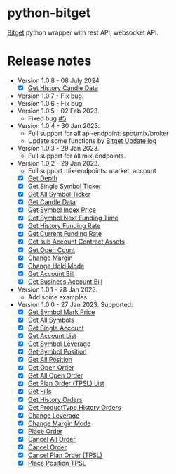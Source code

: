 # python-bitget

[Bitget](https://www.bitget.com/en/referral/register?from=referral&clacCode=6EKP94LE) 
python wrapper with rest API, websocket API.


# Release notes
* Version 1.0.8 - 08 July 2024.
  * [x] [Get History Candle Data](https://bitgetlimited.github.io/apidoc/en/mix/#get-history-candle-data)
* Version 1.0.7 - Fix bug.
* Version 1.0.6 - Fix bug.
* Version 1.0.5 - 02 Feb 2023.
  * Fixed bug [#5](https://github.com/cuongitl/python-bitget/issues/5)
* Version 1.0.4 - 30 Jan 2023.
  * Full support for all api-endpoint: spot/mix/broker
  * Update some functions by [Bitget Update log](https://bitgetlimited.github.io/apidoc/en/mix/#update-log)
* Version 1.0.3 - 29 Jan 2023.
  * Full support for all mix-endpoints.
* Version 1.0.2 - 29 Jan 2023.
  * Full support mix-endpoints: market, account
  * [x] [Get Depth](https://bitgetlimited.github.io/apidoc/en/mix/#get-depth)
  * [x] [Get Single Symbol Ticker](https://bitgetlimited.github.io/apidoc/en/mix/#get-single-symbol-ticker)
  * [x] [Get All Symbol Ticker](https://bitgetlimited.github.io/apidoc/en/mix/#get-all-symbol-ticker)
  * [x] [Get Candle Data](https://bitgetlimited.github.io/apidoc/en/mix/#get-candle-data)
  * [x] [Get Symbol Index Price](https://bitgetlimited.github.io/apidoc/en/mix/#get-symbol-index-price)
  * [x] [Get Symbol Next Funding Time](https://bitgetlimited.github.io/apidoc/en/mix/#get-symbol-next-funding-time)
  * [x] [Get History Funding Rate](https://bitgetlimited.github.io/apidoc/en/mix/#get-history-funding-rate)
  * [x] [Get Current Funding Rate](https://bitgetlimited.github.io/apidoc/en/mix/#get-current-funding-rate)
  * [x] [Get sub Account Contract Assets](https://bitgetlimited.github.io/apidoc/en/mix/#get-sub-account-contract-assets)
  * [x] [Get Open Count](https://bitgetlimited.github.io/apidoc/en/mix/#get-open-count)
  * [x] [Change Margin](https://bitgetlimited.github.io/apidoc/en/mix/#change-margin)
  * [x] [Change Hold Mode](https://bitgetlimited.github.io/apidoc/en/mix/#change-hold-mode)
  * [x] [Get Account Bill](https://bitgetlimited.github.io/apidoc/en/mix/#get-account-bill)
  * [x] [Get Business Account Bill](https://bitgetlimited.github.io/apidoc/en/mix/#get-business-account-bill)

* Version 1.0.1 - 28 Jan 2023.
  * Add some examples
* Version 1.0.0 - 27 Jan 2023. Supported:
    * [x] [Get Symbol Mark Price](https://bitgetlimited.github.io/apidoc/en/mix/#get-symbol-mark-price)
    * [x] [Get All Symbols](https://bitgetlimited.github.io/apidoc/en/mix/#get-all-symbols)
    * [x] [Get Single Account](https://bitgetlimited.github.io/apidoc/en/mix/#get-single-account)
    * [x] [Get Account List](https://bitgetlimited.github.io/apidoc/en/mix/#get-account-list)
    * [x] [Get Symbol Leverage](https://bitgetlimited.github.io/apidoc/en/mix/#get-symbol-leverage)
    * [x] [Get Symbol Position](https://bitgetlimited.github.io/apidoc/en/mix/#get-symbol-position)
    * [x] [Get All Position](https://bitgetlimited.github.io/apidoc/en/mix/#get-all-position)
    * [x] [Get Open Order](https://bitgetlimited.github.io/apidoc/en/mix/#get-open-order)
    * [x] [Get All Open Order](https://bitgetlimited.github.io/apidoc/en/mix/#get-all-open-order)
    * [x] [Get Plan Order (TPSL) List](https://bitgetlimited.github.io/apidoc/en/mix/#get-plan-order-tpsl-list)
    * [x] [Get Fills](https://bitgetlimited.github.io/apidoc/en/mix/#get-fills)
    * [x] [Get History Orders](https://bitgetlimited.github.io/apidoc/en/mix/#get-history-orders)
    * [x] [Get ProductType History Orders](https://bitgetlimited.github.io/apidoc/en/mix/#get-producttype-history-orders)
    * [x] [Change Leverage](https://bitgetlimited.github.io/apidoc/en/mix/#change-leverage)
    * [x] [Change Margin Mode](https://bitgetlimited.github.io/apidoc/en/mix/#change-margin-mode)
    * [x] [Place Order](https://bitgetlimited.github.io/apidoc/en/mix/#place-order)
    * [x] [Cancel All Order](https://bitgetlimited.github.io/apidoc/en/mix/#cancel-all-order)
    * [x] [Cancel Order](https://bitgetlimited.github.io/apidoc/en/mix/#cancel-order)
    * [x] [Cancel Plan Order (TPSL)](https://bitgetlimited.github.io/apidoc/en/mix/#cancel-plan-order-tpsl)
    * [x] [Place Position TPSL](https://bitgetlimited.github.io/apidoc/en/mix/#place-position-tpsl)